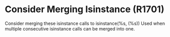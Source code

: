 # Consider Merging Isinstance (R1701)

Consider merging these isinstance calls to isinstance(%s, (%s)) Used
when multiple consecutive isinstance calls can be merged into one.
